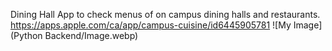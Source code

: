 Dining Hall App to check menus of on campus dining halls and restaurants. 
https://apps.apple.com/ca/app/campus-cuisine/id6445905781
![My Image](Python Backend/Image.webp)

